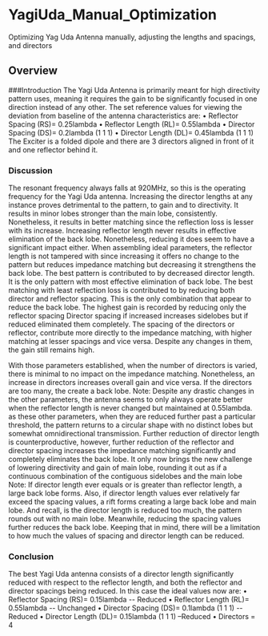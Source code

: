 # YagiUda_Manual_Optimization
Optimizing Yag Uda Antenna manually, adjusting the lengths and spacings, and directors 
## Overview

###Introduction
The Yagi Uda Antenna is primarily meant for high directivity pattern uses, meaning it requires the gain to be significantly focused in one direction instead of any other.
The set reference values for viewing the deviation from baseline of the antenna characteristics are:
•	Reflector Spacing (RS)= 0.25lambda
•	Reflector Length (RL)= 0.55lambda
•	Director Spacing (DS)= 0.2lambda (1 1 1)
•	Director Length (DL)= 0.45lambda (1 1 1)
The Exciter is a folded dipole and there are 3 directors aligned in front of it and one reflector behind it.

### Discussion

The resonant frequency always falls at 920MHz, so this is the operating frequency for the Yagi Uda antenna.
Increasing the director lengths at any instance proves detrimental to the pattern, to gain and to directivity. It results in minor lobes stronger than the main lobe, consistently. Nonetheless, it results in better matching since the reflection loss is lesser with its increase.
Increasing reflector length never results in effective elimination of the back lobe. Nonetheless, reducing it does seem to have a significant impact either. When assembling ideal parameters, the reflector length is not tampered with since increasing it offers no change to the pattern but reduces impedance matching but decreasing it strengthens the back lobe. 
The best pattern is contributed to by decreased director length. It is the only pattern with most effective elimination of back lobe.
The best matching with least reflection loss is contributed to by reducing both director and reflector spacing. This is the only combination that appear to reduce the back lobe.
The highest gain is recorded by reducing only the reflector spacing
Director spacing if increased increases sidelobes but if reduced eliminated them completely. 
The spacing of the directors or reflector, contribute more directly to the impedance matching, with higher matching at lesser spacings and vice versa. Despite any changes in them, the gain still remains high.

With those parameters established, when the number of directors is varied, there is minimal to no impact on the impedance matching. Nonetheless, an increase in directors increases overall gain and vice versa. If the directors are too many, the create a back lobe. 
Note: Despite any drastic changes in the other parameters, the antenna seems to only always operate better when the reflector length is never changed but maintained at 0.55lambda. as these other parameters, when they are reduced further past a particular threshold, the pattern returns to a circular shape with no distinct lobes but somewhat omnidirectional transmission. Further reduction of director length is counterproductive, however, further reduction of the reflector and director spacing increases the impedance matching significantly and completely eliminates the back lobe. It only now brings the new challenge of lowering directivity and gain of main lobe, rounding it out as if a continuous combination of the contiguous sidelobes and the main lobe 
Note: If director length ever equals or is greater than reflector length, a large back lobe forms. Also, if director length values ever relatively far exceed the spacing values, a rift forms creating a large back lobe and main lobe. And recall, is the director length is reduced too much, the pattern rounds out with no main lobe. Meanwhile, reducing the spacing values further reduces the back lobe. Keeping that in mind, there will be a limitation to how much the values of spacing and director length can be reduced.

### Conclusion
The best Yagi Uda antenna consists of a director length significantly reduced with respect to the reflector length, and both the reflector and director spacings being reduced.
In this case the ideal values now are:
•	Reflector Spacing (RS)= 0.15lambda -- Reduced
•	Reflector Length (RL)= 0.55lambda -- Unchanged
•	Director Spacing (DS)= 0.1lambda (1 1 1) -- Reduced
•	Director Length (DL)= 0.15lambda (1 1 1) –Reduced
•	Directors = 4

